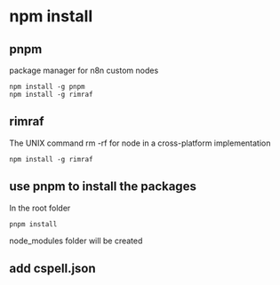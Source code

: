 # npm install



## pnpm
package manager for n8n custom nodes

```
npm install -g pnpm
npm install -g rimraf
```


## rimraf
The UNIX command rm -rf for node in a cross-platform implementation
```
npm install -g rimraf
```


## use pnpm to install the packages
In the root folder

```
pnpm install
```

node_modules folder will be created


## add cspell.json

